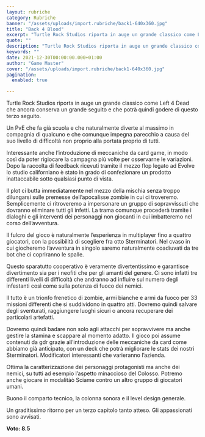 ```yaml
---
layout: rubriche
category: Rubriche
banner: "/assets/uploads/import.rubriche/back1-640x360.jpg"
title: "Back 4 Blood"
excerpt: "Turtle Rock Studios riporta in auge un grande classico come Left 4 Dead che ancora conserva un grande seguito e che potrà quindi godere di questo terzo seguito. Un PvE che fa già scuola e che naturalmente diverte al massimo in compagnia di qualcuno e che comunque impegna parecchio a causa del suo livello di [&hellip"
quote: ""
description: "Turtle Rock Studios riporta in auge un grande classico come Left 4 Dead che ancora conserva un grande seguito e che potrà quindi godere di questo terzo seguito. Un PvE che fa già scuola e che naturalmente diverte al massimo in compagnia di qualcuno e che comunque impegna parecchio a causa del suo livello di [&hellip"
keywords: ""
date: 2021-12-30T00:00:00.000+01:00
author: "Game Master"
cover: "/assets/uploads/import.rubriche/back1-640x360.jpg"
pagination:
  enabled: true

---
```


Turtle Rock Studios riporta in auge un grande classico come Left 4 Dead che ancora conserva un grande seguito e che potrà quindi godere di questo terzo seguito.

Un PvE che fa già scuola e che naturalmente diverte al massimo in compagnia di qualcuno e che comunque impegna parecchio a causa del suo livello di difficoltà non proprio alla portata proprio di tutti.

Interessante anche l’introduzione di meccaniche da card game, in modo così da poter rigiocare la campagna più volte per osservarne le variazioni. Dopo la raccolta di feedback ricevuti tramite il mezzo flop legato ad Evolve lo studio californiano è stato in grado di confezionare un prodotto inattaccabile sotto qualsiasi punto di vista.

Il plot ci butta immediatamente nel mezzo della mischia senza troppo dilungarsi sulle premesse dell’apocalisse zombie in cui ci troveremo. Semplicemente ci ritroveremo a impersonare un gruppo di sopravvissuti che dovranno eliminare tutti gli infetti. La trama comunque procederà tramite i dialoghi e gli interventi dei personaggi non giocanti in cui imbatteremo nel corso dell’avventura.

Il fulcro del gioco è naturalmente l’esperienza in multiplayer fino a quattro giocatori, con la possibilità di scegliere fra otto Sterminatori. Nel cvaso in cui giocheremo l’avventura in singolo saremo naturalmente coadiuvati da tre bot che ci copriranno le spalle.

Questo sparatutto cooperativo è veramente divertentissimo e garantisce divertimento sia per i neofiti che per gli amanti del genere. Ci sono infatti tre differenti livelli di difficoltà che andranno ad influire sul numero degli infestanti così come sulla potenza di fuoco dei nemici.

Il tutto è un trionfo frenetico di zombie, armi bianche e armi da fuoco per 33 missioni differenti che si suddividono in quattro atti. Dovremo quindi salvare degli sventurati, raggiungere luoghi sicuri o ancora recuperare dei particolari artefatti.

Dovremo quindi badare non solo agli attacchi per sopravvivere ma anche gestire la stamina e scappare al momento adatto. Il gioco poi assume contenuti da gdr grazie all’introduzione delle meccaniche da card come abbiamo già anticipato, con un deck che potrà migliorare le stats dei nostri Sterminatori. Modificatori interessanti che varieranno l’azienda.

Ottima la caratterizzazione dei personaggi protagonisti ma anche dei nemici, su tutti ad esempio l’aspetto minaccioso del Colosso. Potremo anche giocare in modalitàò Sciame contro un altro gruppo di giocatori umani.

Buono il comparto tecnico, la colonna sonora e il level design generale.

Un graditissimo ritorno per un terzo capitolo tanto atteso. Gli appassionati sono avvisati.

**Voto: 8.5**